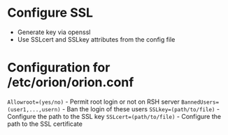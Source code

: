 # Configure SSL

- Generate key via openssl
- Use SSLcert and SSLkey attributes from the config file

# Configuration for /etc/orion/orion.conf

`Allowroot=(yes/no)` - Permit root login or not on RSH server
`BannedUsers=(user1,...,usern)` - Ban the login of these users
`SSLkey=(path/to/file)` - Configure the path to the SSL key
`SSLcert=(path/to/file)` - Configure the path to the SSL certificate

